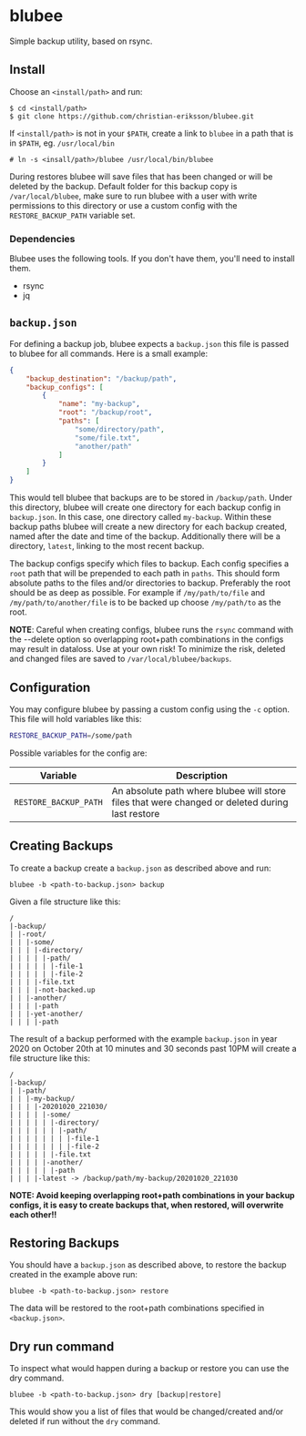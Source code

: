 # blubee

Simple backup utility, based on rsync.

## Install

Choose an `<install/path>` and run:

```
$ cd <install/path>
$ git clone https://github.com/christian-eriksson/blubee.git
```

If `<install/path>` is not in your `$PATH`, create a link to `blubee` in a path that is in `$PATH`, eg. `/usr/local/bin`

```
# ln -s <insall/path>/blubee /usr/local/bin/blubee
```

During restores blubee will save files that has been changed or will be deleted by the backup. Default folder for this backup copy is `/var/local/blubee`, make sure to run blubee with a user with write permissions to this directory or use a custom config with the `RESTORE_BACKUP_PATH` variable set.

### Dependencies

Blubee uses the following tools. If you don't have them, you'll need to install them.

* rsync
* jq

## `backup.json`

For defining a backup job, blubee expects a `backup.json` this file is passed to blubee for all commands. Here is a small example:

```json
{
    "backup_destination": "/backup/path",
    "backup_configs": [
        {
            "name": "my-backup",
            "root": "/backup/root",
            "paths": [
                "some/directory/path",
                "some/file.txt",
                "another/path"
            ]
        }
    ]
}
```

This would tell blubee that backups are to be stored in `/backup/path`. Under this directory, blubee will create one directory for each backup config in `backup.json`. In this case, one directory called `my-backup`. Within these backup paths blubee will create a new directory for each backup created, named after the date and time of the backup. Additionally there will be a directory, `latest`, linking to the most recent backup.

The backup configs specify which files to backup. Each config specifies a `root` path that will be prepended to each path in `paths`. This should form absolute paths to the files and/or directories to backup. Preferably the root should be as deep as possible. For example if `/my/path/to/file` and `/my/path/to/another/file` is to be backed up choose `/my/path/to` as the root.

**NOTE**: Careful when creating configs, blubee runs the `rsync` command with the --delete option so overlapping root+path combinations in the configs may result in dataloss. Use at your own risk! To minimize the risk, deleted and changed files are saved to `/var/local/blubee/backups`.

## Configuration

You may configure blubee by passing a custom config using the `-c` option. This file will hold variables like this:

```sh
RESTORE_BACKUP_PATH=/some/path
```

Possible variables for the config are:

| Variable              | Description                                                                                     |
| --------------------- | ----------------------------------------------------------------------------------------------- |
| `RESTORE_BACKUP_PATH` | An absolute path where blubee will store files that were changed or deleted during last restore |

## Creating Backups

To create a backup create a `backup.json` as described above and run:

```
blubee -b <path-to-backup.json> backup
```

Given a file structure like this:

```
/
|-backup/
| |-root/
| | |-some/
| | | |-directory/
| | | | |-path/
| | | | | |-file-1
| | | | | |-file-2
| | | |-file.txt
| | | |-not-backed.up
| | |-another/
| | | |-path
| | |-yet-another/
| | | |-path
```

The result of a backup performed with the example `backup.json` in year 2020 on October 20th at 10 minutes and 30 seconds past 10PM will create a file structure like this:

```
/
|-backup/
| |-path/
| | |-my-backup/
| | | |-20201020_221030/
| | | | |-some/
| | | | | |-directory/
| | | | | | |-path/
| | | | | | | |-file-1
| | | | | | | |-file-2
| | | | | |-file.txt
| | | | |-another/
| | | | | |-path
| | | |-latest -> /backup/path/my-backup/20201020_221030
```

**NOTE: Avoid keeping overlapping root+path combinations in your backup configs, it is easy to create backups that, when restored, will overwrite each other!!**


## Restoring Backups

You should have a `backup.json` as described above, to restore the backup created in the example above run:

```
blubee -b <path-to-backup.json> restore
```

The data will be restored to the root+path combinations specified in `<backup.json>`.

## Dry run command

To inspect what would happen during a backup or restore you can use the dry command.

```
blubee -b <path-to-backup.json> dry [backup|restore]
```

This would show you a list of files that would be changed/created and/or deleted if run without the `dry` command.

